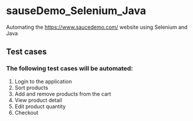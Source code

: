 # sauseDemo_Selenium_Java
Automating the https://www.saucedemo.com/ website using Selenium and Java

## Test cases

### The following test cases will be automated:

1. Login to the application
2. Sort products
3. Add and remove products from the cart
4. View product detail
5. Edit product quantity
6. Checkout
